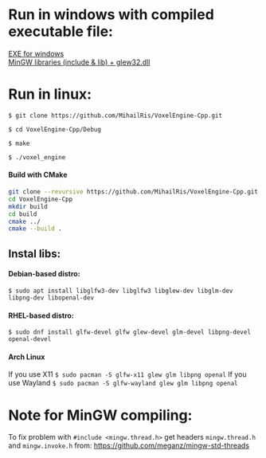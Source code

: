 # Run in windows with compiled executable file:

[EXE for windows](https://drive.google.com/file/d/1lkFc5nyYOs0Yyu1wmOoAAwEp4r9jO1tE/view?usp=sharing)<br>
[MinGW libraries (include & lib) + glew32.dll](https://drive.google.com/file/d/1k1Hnbz2Uhr4-03upt2yHxKws396HQDra/view?usp=sharing)

# Run in linux:
`$ git clone https://github.com/MihailRis/VoxelEngine-Cpp.git`

`$ cd VoxelEngine-Cpp/Debug`

`$ make`

`$ ./voxel_engine`

#### Build with CMake
```sh
git clone --revursive https://github.com/MihailRis/VoxelEngine-Cpp.git
cd VoxelEngine-Cpp
mkdir build
cd build
cmake ../
cmake --build .
```

## Instal libs:
#### Debian-based distro:
`$ sudo apt install libglfw3-dev libglfw3 libglew-dev libglm-dev libpng-dev libopenal-dev`

#### RHEL-based distro:
`$ sudo dnf install glfw-devel glfw glew-devel glm-devel libpng-devel openal-devel`

#### Arch Linux
If you use X11
`$ sudo pacman -S glfw-x11 glew glm libpng openal`
If you use Wayland
`$ sudo pacman -S glfw-wayland glew glm libpng openal`

# Note for MinGW compiling:
To fix problem with `#include <mingw.thread.h>` get headers `mingw.thread.h` and `mingw.invoke.h` from: 
https://github.com/meganz/mingw-std-threads
